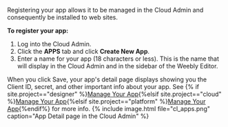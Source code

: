 Registering your app allows it to be managed in the Cloud Admin and consequently be installed to web sites.

**To register your app:**

1. Log into the <a data-container="body" data-toggle="popover" data-content="{{site.data.glossary.Cloud_Admin}}">Cloud Admin</a>.
2. Click the **APPS** tab and click **Create New App**.
3. Enter a name for your app (18 characters or less). This is the name that will display in the Cloud Admin and in the sidebar of the Weebly Editor.

When you click Save,  your app's detail page displays showing you the Client ID, secret, and other important info about your app. See {% if site.project=="designer" %}[Manage Your App](ds_apps_manage.html){%elsif site.project=="cloud" %}[Manage Your App](cl_apps_manage.html){%elsif site.project=="platform" %}[Manage Your App](pf_apps_manage.html){%endif%} for more info.
{% include image.html file="cl_apps.png" caption="App Detail page in the Cloud Admin" %}

